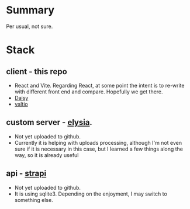 # Summary
Per usual, not sure.  

# Stack
## client - this repo
- React and Vite. Regarding React, at some point the intent is to re-write with different front end and compare. Hopefully we get there.
- [Daisy](https://daisyui.com/)
- [valtio](https://valtio.pmnd.rs/)
## custom server - [elysia](https://elysiajs.com/). 
- Not yet uploaded to github.  
- Currently it is helping with uploads processing, although I'm not even sure if it is necessary in this case, but I learned a few things along the way, so it is already useful
## api - [strapi](https://strapi.io/)  
- Not yet uploaded to github. 
- It is using sqlite3. Depending on the enjoyment, I may switch to something else.
